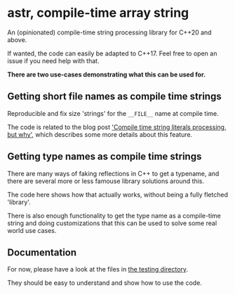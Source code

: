 # astr, compile-time array string

An (opinionated) compile-time string processing library for C++20 and above.

If wanted, the code can easily be adapted to C++17.
Feel free to open an issue if you need help with that.

**There are two use-cases demonstrating what this can be used for.**

## Getting short file names as compile time strings

Reproducible and fix size 'strings' for the `__FILE__` name  at compile time.

The code is related to the blog post ['Compile time string literals processing, but why'](https://a4z.gitlab.io/blog/2023/11/04/Compiletime-string-literals-processing.html), which describes some more details about this feature.

## Getting type names as compile time strings

There are many ways of faking reflections in C++ to get a typename, and there are several more or less famouse library solutions around this.

The code here shows how that actually works, without being a fully fletched 'library'.

There is also enough functionality to get the type name as a compile-time string and doing customizations that this can be used to solve some real world use cases.

## Documentation

For now, please have a look at the files in [the testing directory](./tests/base).

They should be easy to understand and show how to use the code.
